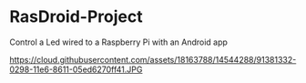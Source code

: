 # RasDroid-Project
Control a Led wired to a Raspberry Pi with an Android app

https://cloud.githubusercontent.com/assets/18163788/14544288/91381332-0298-11e6-8611-05ed6270ff41.JPG
